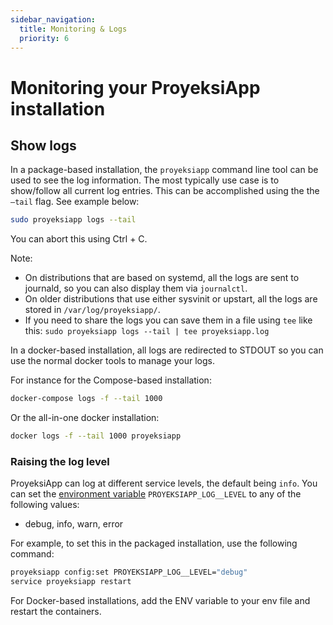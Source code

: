 ```yaml
---
sidebar_navigation:
  title: Monitoring & Logs
  priority: 6
---
```


# Monitoring your ProyeksiApp installation

## Show logs

In a package-based installation, the `proyeksiapp` command line tool can be
used to see the log information. The most typically use case is to show/follow
all current log entries. This can be accomplished using the the `–tail` flag.
See example below:

```bash
sudo proyeksiapp logs --tail
```

You can abort this using Ctrl + C.

Note:

* On distributions that are based on systemd, all the logs are sent to journald, so you can also display them via `journalctl`.
* On older distributions that use either sysvinit or upstart, all the logs are stored in `/var/log/proyeksiapp/`.
* If you need to share the logs you can save them in a file using `tee` like this: `sudo proyeksiapp logs --tail | tee proyeksiapp.log`

In a docker-based installation, all logs are redirected to STDOUT so you can use the normal docker tools to manage your logs.

For instance for the Compose-based installation:

```bash
docker-compose logs -f --tail 1000
```

Or the all-in-one docker installation:

```bash
docker logs -f --tail 1000 proyeksiapp
```

### Raising the log level

ProyeksiApp can log at different service levels, the default being `info`. You can set the [environment variable](../../configuration/environment/#environment-variables) `PROYEKSIAPP_LOG__LEVEL` to any of the following values:

- debug, info, warn, error

For example, to set this in the packaged installation, use the following command:

```bash
proyeksiapp config:set PROYEKSIAPP_LOG__LEVEL="debug"
service proyeksiapp restart
```

For Docker-based installations, add the ENV variable to your env file and restart the containers.
